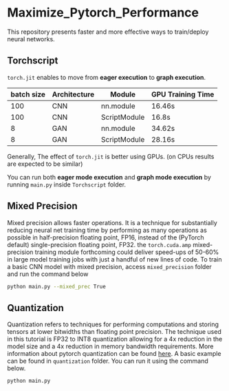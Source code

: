 # Maximize_Pytorch_Performance
This repository presents faster and more effective ways to train/deploy neural networks.

## Torchscript
```torch.jit``` enables to move from **eager execution** to **graph execution**.

|batch size| Architecture |Module | GPU Training Time | 
|----------|--------------|-------|-----|
|100| CNN | nn.module  | 16.46s  |
|100| CNN | ScriptModule  | 16.8s  |
|8| GAN | nn.module  | 34.62s  |
|8| GAN | ScriptModule  | 28.16s  |

Generally, The effect of ```torch.jit``` is better using GPUs. (on CPUs results are expected to be similar)

You can run both **eager mode execution** and **graph mode execution** by running ```main.py``` inside ```Torchscript``` folder.

## Mixed Precision
Mixed precision allows faster operations. It is a technique for substantially reducing neural net training time by performing as many operations as possible in half-precision floating point, FP16, instead of the (PyTorch default) single-precision floating point, FP32. the ```torch.cuda.amp``` mixed-precision training module forthcoming could deliver speed-ups of 50-60% in large model training jobs with just a handful of new lines of code.
To train a basic CNN model with mixed precision, access ```mixed_precision``` folder and run the command below
```bash
python main.py --mixed_prec True
```

## Quantization
Quantization refers to techniques for performing computations and storing tensors at lower bitwidths than floating point precision. The technique used in this tutorial is FP32 to INT8 quantization allowing for a 4x reduction in the model size and a 4x reduction in memory bandwidth requirements. More information about pytorch quantization can be found [here](https://pytorch.org/docs/stable/quantization.html). A basic example can be found in ```quantization``` folder. You can run it using the command below.
```bash
python main.py
```
